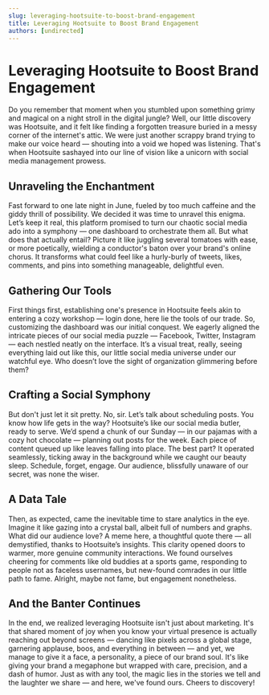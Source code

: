 ```yaml
---
slug: leveraging-hootsuite-to-boost-brand-engagement
title: Leveraging Hootsuite to Boost Brand Engagement
authors: [undirected]
---
```


# Leveraging Hootsuite to Boost Brand Engagement

Do you remember that moment when you stumbled upon something grimy and magical on a night stroll in the digital jungle? Well, our little discovery was Hootsuite, and it felt like finding a forgotten treasure buried in a messy corner of the internet's attic. We were just another scrappy brand trying to make our voice heard — shouting into a void we hoped was listening. That's when Hootsuite sashayed into our line of vision like a unicorn with social media management prowess.

## Unraveling the Enchantment

Fast forward to one late night in June, fueled by too much caffeine and the giddy thrill of possibility. We decided it was time to unravel this enigma. Let’s keep it real, this platform promised to turn our chaotic social media ado into a symphony — one dashboard to orchestrate them all. But what does that actually entail? Picture it like juggling several tomatoes with ease, or more poetically, wielding a conductor's baton over your brand's online chorus. It transforms what could feel like a hurly-burly of tweets, likes, comments, and pins into something manageable, delightful even.

## Gathering Our Tools

First things first, establishing one's presence in Hootsuite feels akin to entering a cozy workshop — login done, here lie the tools of our trade. So, customizing the dashboard was our initial conquest. We eagerly aligned the intricate pieces of our social media puzzle — Facebook, Twitter, Instagram — each nestled neatly on the interface. It’s a visual treat, really, seeing everything laid out like this, our little social media universe under our watchful eye. Who doesn’t love the sight of organization glimmering before them?

## Crafting a Social Symphony

But don't just let it sit pretty. No, sir. Let’s talk about scheduling posts. You know how life gets in the way? Hootsuite’s like our social media butler, ready to serve. We’d spend a chunk of our Sunday — in our pajamas with a cozy hot chocolate — planning out posts for the week. Each piece of content queued up like leaves falling into place. The best part? It operated seamlessly, ticking away in the background while we caught our beauty sleep. Schedule, forget, engage. Our audience, blissfully unaware of our secret, was none the wiser.

## A Data Tale 

Then, as expected, came the inevitable time to stare analytics in the eye. Imagine it like gazing into a crystal ball, albeit full of numbers and graphs. What did our audience love? A meme here, a thoughtful quote there — all demystified, thanks to Hootsuite’s insights. This clarity opened doors to warmer, more genuine community interactions. We found ourselves cheering for comments like old buddies at a sports game, responding to people not as faceless usernames, but new-found comrades in our little path to fame. Alright, maybe not fame, but engagement nonetheless.

## And the Banter Continues

In the end, we realized leveraging Hootsuite isn't just about marketing. It's that shared moment of joy when you know your virtual presence is actually reaching out beyond screens — dancing like pixels across a global stage, garnering applause, boos, and everything in between — and yet, we manage to give it a face, a personality, a piece of our brand soul. It's like giving your brand a megaphone but wrapped with care, precision, and a dash of humor. Just as with any tool, the magic lies in the stories we tell and the laughter we share — and here, we've found ours. Cheers to discovery!